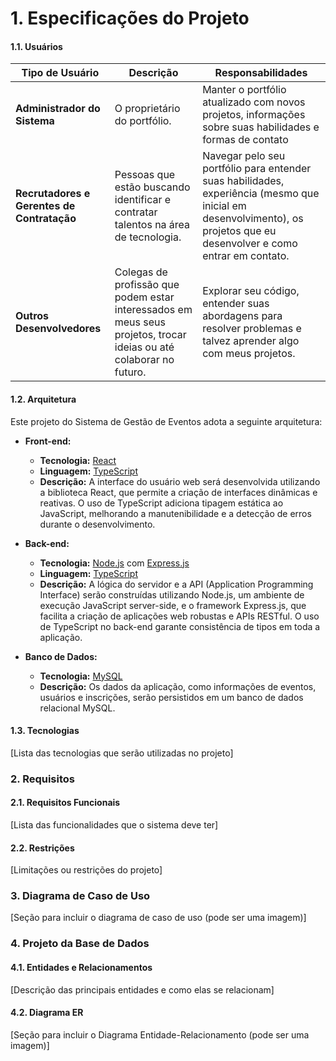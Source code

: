 

# 1. Especificações do Projeto

#### 1.1. Usuários

| Tipo de Usuário   | Descrição | Responsabilidades |
|------------------|-----------|------------------|
| **Administrador do Sistema** | O proprietário do portfólio.| Manter o portfólio atualizado com novos projetos, informações sobre suas habilidades e formas de contato |
| **Recrutadores e Gerentes de Contratação** | Pessoas que estão buscando identificar e contratar talentos na área de tecnologia. | Navegar pelo seu portfólio para entender suas habilidades, experiência (mesmo que inicial em desenvolvimento), os projetos que eu  desenvolver e como entrar em contato.|
| **Outros Desenvolvedores** |Colegas de profissão que podem estar interessados em meus seus projetos, trocar ideias ou até colaborar no futuro. |Explorar seu código, entender suas abordagens para resolver problemas e talvez aprender algo com meus projetos.|


#### 1.2. Arquitetura

Este projeto do Sistema de Gestão de Eventos adota a seguinte arquitetura:

* **Front-end:**
    * **Tecnologia:** [React](https://react.dev/)
    * **Linguagem:** [TypeScript](https://www.typescriptlang.org/)
    * **Descrição:** A interface do usuário web será desenvolvida utilizando a biblioteca React, que permite a criação de interfaces dinâmicas e reativas. O uso de TypeScript adiciona tipagem estática ao JavaScript, melhorando a manutenibilidade e a detecção de erros durante o desenvolvimento.

* **Back-end:**
    * **Tecnologia:** [Node.js](https://nodejs.org/en/) com [Express.js](https://expressjs.com/)
    * **Linguagem:** [TypeScript](https://www.typescriptlang.org/)
    * **Descrição:** A lógica do servidor e a API (Application Programming Interface) serão construídas utilizando Node.js, um ambiente de execução JavaScript server-side, e o framework Express.js, que facilita a criação de aplicações web robustas e APIs RESTful. O uso de TypeScript no back-end garante consistência de tipos em toda a aplicação.

* **Banco de Dados:**
    * **Tecnologia:** [MySQL](https://www.mysql.com/)
    * **Descrição:** Os dados da aplicação, como informações de eventos, usuários e inscrições, serão persistidos em um banco de dados relacional MySQL.

#### 1.3. Tecnologias

[Lista das tecnologias que serão utilizadas no projeto]

### 2. Requisitos

#### 2.1. Requisitos Funcionais

[Lista das funcionalidades que o sistema deve ter]

#### 2.2. Restrições

[Limitações ou restrições do projeto]

### 3. Diagrama de Caso de Uso

[Seção para incluir o diagrama de caso de uso (pode ser uma imagem)]

### 4. Projeto da Base de Dados

#### 4.1. Entidades e Relacionamentos

[Descrição das principais entidades e como elas se relacionam]

#### 4.2. Diagrama ER

[Seção para incluir o Diagrama Entidade-Relacionamento (pode ser uma imagem)]


